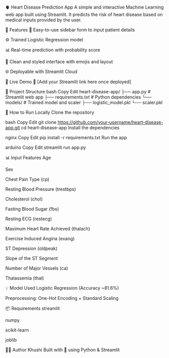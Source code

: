 🫀 Heart Disease Prediction App
A simple and interactive Machine Learning web app built using Streamlit. It predicts the risk of heart disease based on medical inputs provided by the user.

📌 Features
📝 Easy-to-use sidebar form to input patient details

⚙️ Trained Logistic Regression model

📊 Real-time prediction with probability score

🎨 Clean and styled interface with emojis and layout

🌐 Deployable with Streamlit Cloud

🚀 Live Demo
🔗 [Add your Streamlit link here once deployed]

📁 Project Structure
bash
Copy
Edit
heart-disease-app/
├── app.py                # Streamlit web app
├── requirements.txt      # Python dependencies
└── models/               # Trained model and scaler
    ├── logistic_model.pkl
    └── scaler.pkl

🔧 How to Run Locally
Clone the repository

bash
Copy
Edit
git clone https://github.com/your-username/heart-disease-app.git
cd heart-disease-app
Install the dependencies

nginx
Copy
Edit
pip install -r requirements.txt
Run the app

arduino
Copy
Edit
streamlit run app.py

📊 Input Features
Age

Sex

Chest Pain Type (cp)

Resting Blood Pressure (trestbps)

Cholesterol (chol)

Fasting Blood Sugar (fbs)

Resting ECG (restecg)

Maximum Heart Rate Achieved (thalach)

Exercise Induced Angina (exang)

ST Depression (oldpeak)

Slope of the ST Segment

Number of Major Vessels (ca)

Thalassemia (thal)

💡 Model Used
Logistic Regression (Accuracy ~81.6%)

Preprocessing: One-Hot Encoding + Standard Scaling

📦 Requirements
streamlit

numpy

scikit-learn

joblib

🙋‍♀️ Author
Khushi
Built with 💖 using Python & Streamlit

